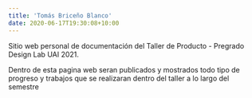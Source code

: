 ```yaml
---
title: 'Tomás Briceño Blanco'
date: 2020-06-17T19:30:08+10:00
---
```


<!-- Descripción inicial -->
Sitio web personal de documentación del Taller de Producto - Pregrado Design Lab UAI 2021. 

Dentro de esta pagina web seran publicados y mostrados todo tipo de progreso y trabajos que se realizaran dentro del taller a lo largo del semestre